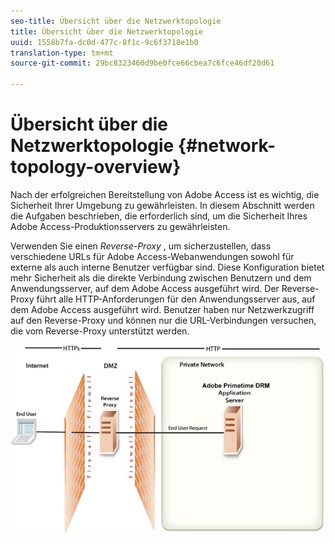 ```yaml
---
seo-title: Übersicht über die Netzwerktopologie
title: Übersicht über die Netzwerktopologie
uuid: 1558b7fa-dc0d-477c-8f1c-9c6f3718e1b0
translation-type: tm+mt
source-git-commit: 29bc8323460d9be0fce66cbea7c6fce46df20d61

---
```



# Übersicht über die Netzwerktopologie {#network-topology-overview}

Nach der erfolgreichen Bereitstellung von Adobe Access ist es wichtig, die Sicherheit Ihrer Umgebung zu gewährleisten. In diesem Abschnitt werden die Aufgaben beschrieben, die erforderlich sind, um die Sicherheit Ihres Adobe Access-Produktionsservers zu gewährleisten.

Verwenden Sie einen *Reverse-Proxy* , um sicherzustellen, dass verschiedene URLs für Adobe Access-Webanwendungen sowohl für externe als auch interne Benutzer verfügbar sind. Diese Konfiguration bietet mehr Sicherheit als die direkte Verbindung zwischen Benutzern und dem Anwendungsserver, auf dem Adobe Access ausgeführt wird. Der Reverse-Proxy führt alle HTTP-Anforderungen für den Anwendungsserver aus, auf dem Adobe Access ausgeführt wird. Benutzer haben nur Netzwerkzugriff auf den Reverse-Proxy und können nur die URL-Verbindungen versuchen, die vom Reverse-Proxy unterstützt werden.

<!--<a id="fig-frx-dcg-44"></a>-->

![](assets/AdobeAccess_4_SecureDeployment_web.png)

